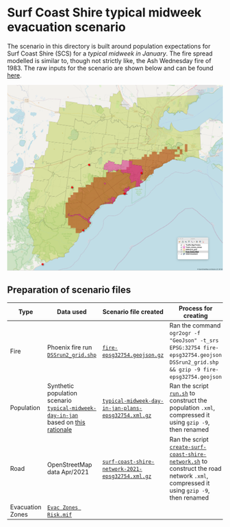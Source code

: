 # Surf Coast Shire typical midweek evacuation scenario

The scenario in this directory is built around population expectations for Surf Coast Shire (SCS) for a *typical midweek in January*. The fire spread modelled is similar to, though not strictly like, the Ash Wednesday fire of 1983. The raw inputs for the scenario are shown below and can be found [here](https://github.com/agentsoz/ees-data/tree/a183013b937102e676fd1f9ff6bfd177d61179e4/surf-coast-shire/from-scsc-20210506).

![d](https://raw.githubusercontent.com/agentsoz/ees-data/a183013b937102e676fd1f9ff6bfd177d61179e4/surf-coast-shire/from-scsc-20210506/scs-scenario-inputs-20210506.png)

## Preparation of scenario files

Type | Data used | Scenario file created | Process for creating
-|-|-|-
Fire | Phoenix fire run [`DSSrun2_grid.shp`](https://github.com/agentsoz/ees-data/tree/a183013b937102e676fd1f9ff6bfd177d61179e4/surf-coast-shire/from-scsc-20210506) | [`fire-epsg32754.geojson.gz`](fire-epsg32754.geojson.gz) | Ran the command `ogr2ogr -f "GeoJson" -t_srs EPSG:32754 fire-epsg32754.geojson DSSrun2_grid.shp && gzip -9 fire-epsg32754.geojson`
Population | Synthetic population scenario [`typical-midweek-day-in-jan`](https://github.com/agentsoz/ees-synthetic-population/tree/8b3fd5d6d6c09706d8b1c0ed34a2218cfdb9ab07/plan-algorithm/scenarios/typical-midweek-day-in-jan) based on [this rationale](https://github.com/agentsoz/ees-synthetic-population/blob/8b3fd5d6d6c09706d8b1c0ed34a2218cfdb9ab07/plan-algorithm/scenarios/typical-midweek-day-in-jan/rationale.pdf) | [`typical-midweek-day-in-jan-plans-epsg32754.xml.gz`](typical-midweek-day-in-jan-plans-epsg32754.xml.gz) | Ran the script [`run.sh`](https://github.com/agentsoz/ees-synthetic-population/blob/8b3fd5d6d6c09706d8b1c0ed34a2218cfdb9ab07/plan-algorithm/run.sh) to construct the population `.xml`, compressed it using `gzip -9`, then renamed
Road | OpenStreetMap data Apr/2021| [`surf-coast-shire-network-2021-epsg32754.xml.gz`](../surf-coast-shire-network-2021-epsg32754.xml.gz) | Ran the script [`create-surf-coast-shire-network.sh`](https://github.com/agentsoz/ees-data/blob/a183013b937102e676fd1f9ff6bfd177d61179e4/surf-coast-shire/osm/create-surf-coast-shire-network.sh) to construct the road network `.xml`, compressed it using `gzip -9`, then renamed
Evacuation Zones | [`Evac Zones Risk.mif`](https://github.com/agentsoz/ees-data/tree/a183013b937102e676fd1f9ff6bfd177d61179e4/surf-coast-shire/from-scsc-20210506) |
